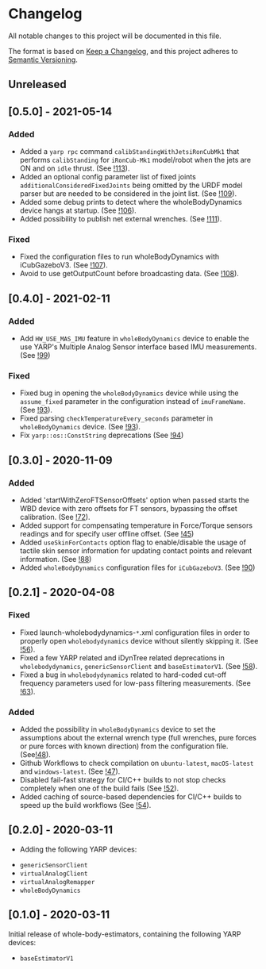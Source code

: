 # Changelog
All notable changes to this project will be documented in this file.

The format is based on [Keep a Changelog](https://keepachangelog.com/en/1.0.0/),
and this project adheres to [Semantic Versioning](https://semver.org/spec/v2.0.0.html).

## Unreleased

## [0.5.0] - 2021-05-14
### Added
- Added a `yarp rpc` command `calibStandingWithJetsiRonCubMk1` that performs `calibStanding` for `iRonCub-Mk1` model/robot when the jets are ON and on `idle` thrust. (See [!113](https://github.com/robotology/whole-body-estimators/pull/113)).
- Added an optional config parameter list of fixed joints `additionalConsideredFixedJoints` being omitted by the URDF model parser but are needed to be considered in the joint list. (See [!109](https://github.com/robotology/whole-body-estimators/pull/109)).
- Added some debug prints to detect where the wholeBodyDynamics device hangs at startup. (See [!106](https://github.com/robotology/whole-body-estimators/pull/106)).
- Added possibility to publish net external wrenches. (See [!111](https://github.com/robotology/whole-body-estimators/pull/111)).

### Fixed
- Fixed the configuration files to run wholeBodyDynamics with iCubGazeboV3. (See [!107](https://github.com/robotology/whole-body-estimators/pull/107)).
- Avoid to use getOutputCount before broadcasting data. (See [!108](https://github.com/robotology/whole-body-estimators/pull/108)).

## [0.4.0] - 2021-02-11
### Added
- Add `HW_USE_MAS_IMU` feature in `wholeBodyDynamics` device to enable the use YARP's Multiple Analog Sensor interface based IMU measurements. (See [!99](https://github.com/robotology/whole-body-estimators/pull/99))

### Fixed
- Fixed bug in opening the `wholeBodyDynamics` device while using the `assume_fixed` parameter in the configuration instead of `imuFrameName`. (See [!93](https://github.com/robotology/whole-body-estimators/pull/93)).
- Fixed parsing `checkTemperatureEvery_seconds` parameter in `wholeBodyDynamics` device. (See [!93](https://github.com/robotology/whole-body-estimators/pull/93)).
- Fix `yarp::os::ConstString` deprecations (See [!94](https://github.com/robotology/whole-body-estimators/pull/94))

## [0.3.0] - 2020-11-09
### Added
- Added 'startWithZeroFTSensorOffsets' option when passed starts the WBD device with zero offsets for FT sensors, bypassing the offset calibration. (See [!72](https://github.com/robotology/whole-body-estimators/pull/72)).
- Added support for compensating temperature in Force/Torque sensors readings and for specify user offline offset. (See [!45](https://github.com/robotology/whole-body-estimators/pull/45))
- Added `useSkinForContacts` option flag to enable/disable the usage of tactile skin sensor information for updating contact points and relevant information. (See [!88](https://github.com/robotology/whole-body-estimators/pull/88))
- Added `wholeBodyDynamics` configuration files for `iCubGazeboV3`. (See [!90](https://github.com/robotology/whole-body-estimators/pull/90))

## [0.2.1] - 2020-04-08
### Fixed
- Fixed launch-wholebodydynamics-`*`.xml configuration files in order to properly open `wholebodydynamics` device without silently skipping it. (See [!56](https://github.com/robotology/whole-body-estimators/pull/56)).
- Fixed a few YARP related and iDynTree related deprecations in `wholebodydynamics`, `genericSensorClient` and `baseEstimatorV1`. (See [!58](https://github.com/robotology/whole-body-estimators/pull/58)).
- Fixed a bug in `wholebodydynamics` related to hard-coded cut-off frequency parameters used for low-pass filtering measurements. (See [!63](https://github.com/robotology/whole-body-estimators/pull/63)).

### Added
- Added the possibility in `wholeBodyDynamics` device to set the assumptions about the external wrench type (full wrenches, pure forces or pure forces with known direction) from the configuration file. (See[!48](https://github.com/robotology/whole-body-estimators/pull/48)).
- Github Workflows to check compilation on `ubuntu-latest`, `macOS-latest` and `windows-latest`. (See [!47](https://github.com/robotology/whole-body-estimators/pull/47)).
- Disabled fail-fast strategy for CI/C++ builds to not stop checks completely when one of the build fails (See [!52](https://github.com/robotology/whole-body-estimators/pull/52)).
- Added caching of source-based dependencies for CI/C++ builds to speed up the build workflows (See [!54](https://github.com/robotology/whole-body-estimators/pull/54)).


## [0.2.0] - 2020-03-11

- Adding the following YARP devices: 
* `genericSensorClient`
* `virtualAnalogClient`
* `virtualAnalogRemapper`
* `wholeBodyDynamics`

## [0.1.0] - 2020-03-11

Initial release of whole-body-estimators, containing the following YARP devices: 
* `baseEstimatorV1`
